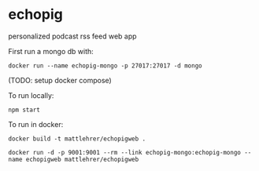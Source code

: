 # echopig
personalized podcast rss feed web app

First run a mongo db with:

`docker run --name echopig-mongo -p 27017:27017 -d mongo`

(TODO: setup docker compose)

To run locally:

`npm start`

To run in docker:

`docker build -t mattlehrer/echopigweb .`

`docker run -d -p 9001:9001 --rm --link echopig-mongo:echopig-mongo --name echopigweb mattlehrer/echopigweb`